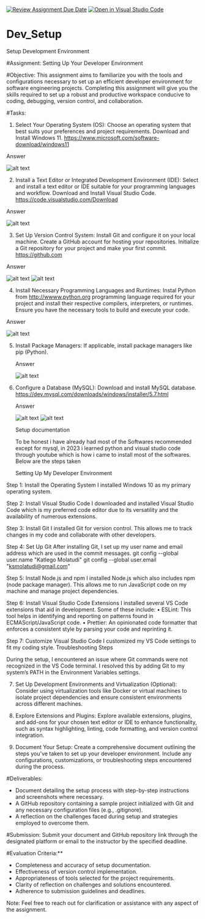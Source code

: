 [![Review Assignment Due Date](https://classroom.github.com/assets/deadline-readme-button-22041afd0340ce965d47ae6ef1cefeee28c7c493a6346c4f15d667ab976d596c.svg)](https://classroom.github.com/a/vbnbTt5m)
[![Open in Visual Studio Code](https://classroom.github.com/assets/open-in-vscode-2e0aaae1b6195c2367325f4f02e2d04e9abb55f0b24a779b69b11b9e10269abc.svg)](https://classroom.github.com/online_ide?assignment_repo_id=15295282&assignment_repo_type=AssignmentRepo)
# Dev_Setup
Setup Development Environment

#Assignment: Setting Up Your Developer Environment

#Objective:
This assignment aims to familiarize you with the tools and configurations necessary to set up an efficient developer environment for software engineering projects. Completing this assignment will give you the skills required to set up a robust and productive workspace conducive to coding, debugging, version control, and collaboration.

#Tasks:

1. Select Your Operating System (OS):
   Choose an operating system that best suits your preferences and project requirements. Download and Install Windows 11. https://www.microsoft.com/software-download/windows11

Answer

![alt text](<windows 11.jpg>)


2. Install a Text Editor or Integrated Development Environment (IDE):
   Select and install a text editor or IDE suitable for your programming languages and workflow. Download and Install Visual Studio Code. https://code.visualstudio.com/Download

Answer

![alt text](<Visual Studio.jpg>)


3. Set Up Version Control System:
   Install Git and configure it on your local machine. Create a GitHub account for hosting your repositories. Initialize a Git repository for your project and make your first commit. https://github.com

Answer

![alt text](<user name command.jpg>) ![alt text](<Github Resiptory.jpg>)


4. Install Necessary Programming Languages and Runtimes:
  Instal Python from http://wwww.python.org programming language required for your project and install their respective compilers, interpreters, or runtimes. Ensure you have the necessary tools to build and execute your code.

  Answer

  ![alt text](<Python installation.jpg>)


5. Install Package Managers:
   If applicable, install package managers like pip (Python).

   Answer

   ![alt text](<Python installation-1.jpg>)


6. Configure a Database (MySQL):
   Download and install MySQL database. https://dev.mysql.com/downloads/windows/installer/5.7.html

   Answer

   ![alt text](mysql.jpg) ![alt text](<mysql 2.jpg>)

   Setup documentation

   To be honest i have already had most of the Softwares recommended except for mysql, in 2023 i learned python and visual studio code through youtube which is how i came to install most of the softwares. Below are the steps taken

   Setting Up My Developer Environment

Step 1: Install the Operating System
I installed Windows 10 as my primary operating system.

Step 2: Install Visual Studio Code
I downloaded and installed Visual Studio Code which is my preferred code editor due to its versatility and the availability of numerous extensions.

Step 3: Install Git
I installed Git for version control. This allows me to track changes in my code and collaborate with other developers.

Step 4: Set Up Git
After installing Git, I set up my user name and email address which are used in the commit messages.
git config --global user.name "Katlego Molatudi"
git config --global user.email "ksmolatudi@gmail.com"

Step 5: Install Node.js and npm
I installed Node.js which also includes npm (node package manager). This allows me to run JavaScript code on my machine and manage project dependencies.

Step 6: Install Visual Studio Code Extensions
I installed several VS Code extensions that aid in development. Some of these include:
•	ESLint: This tool helps in identifying and reporting on patterns found in ECMAScript/JavaScript code.
•	Prettier: An opinionated code formatter that enforces a consistent style by parsing your code and reprinting it.

Step 7: Customize Visual Studio Code
I customized my VS Code settings to fit my coding style.
Troubleshooting Steps

During the setup, I encountered an issue where Git commands were not recognized in the VS Code terminal. I resolved this by adding Git to my system’s PATH in the Environment Variables settings.


7. Set Up Development Environments and Virtualization (Optional):
   Consider using virtualization tools like Docker or virtual machines to isolate project dependencies and ensure consistent environments across different machines.

8. Explore Extensions and Plugins:
   Explore available extensions, plugins, and add-ons for your chosen text editor or IDE to enhance functionality, such as syntax highlighting, linting, code formatting, and version control integration.

9. Document Your Setup:
    Create a comprehensive document outlining the steps you've taken to set up your developer environment. Include any configurations, customizations, or troubleshooting steps encountered during the process. 

#Deliverables:
- Document detailing the setup process with step-by-step instructions and screenshots where necessary.
- A GitHub repository containing a sample project initialized with Git and any necessary configuration files (e.g., .gitignore).
- A reflection on the challenges faced during setup and strategies employed to overcome them.

#Submission:
Submit your document and GitHub repository link through the designated platform or email to the instructor by the specified deadline.

#Evaluation Criteria:**
- Completeness and accuracy of setup documentation.
- Effectiveness of version control implementation.
- Appropriateness of tools selected for the project requirements.
- Clarity of reflection on challenges and solutions encountered.
- Adherence to submission guidelines and deadlines.

Note: Feel free to reach out for clarification or assistance with any aspect of the assignment.
